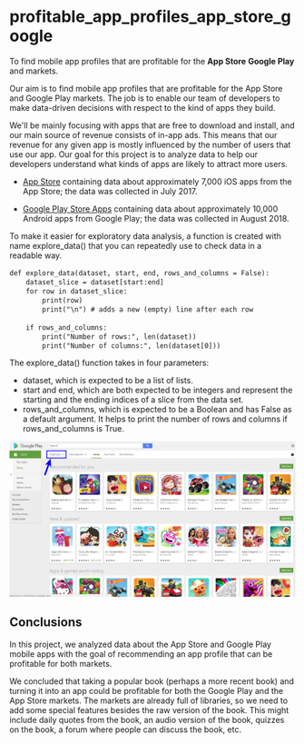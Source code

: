 # profitable_app_profiles_app_store_google
To find mobile app profiles that are profitable for the **App Store** **Google Play** and markets.

Our aim is to find mobile app profiles that are profitable for the App Store and Google Play markets. The job is to enable our team of developers to make data-driven decisions with respect to the kind of apps they build.

We'll be mainly focusing with apps that are free to download and install, and our main source of revenue consists of in-app ads. This means that our revenue for any given app is mostly influenced by the number of users that use our app. Our goal for this project is to analyze data to help our developers understand what kinds of apps are likely to attract more users.

- [App Store](https://www.kaggle.com/ramamet4/app-store-apple-data-set-10k-apps) containing data about approximately 7,000 iOS apps from the App Store; the data was collected in July 2017.

- [Google Play Store Apps](https://www.kaggle.com/lava18/google-play-store-apps) containing data about approximately 10,000 Android apps from Google Play; the data was collected in August 2018.

To make it easier for exploratory data analysis, a function is created with name explore_data() that you can repeatedly use to check data in a readable way.

```
def explore_data(dataset, start, end, rows_and_columns = False):
    dataset_slice = dataset[start:end]
    for row in dataset_slice:
        print(row)
        print("\n") # adds a new (empty) line after each row
        
    if rows_and_columns:
        print("Number of rows:", len(dataset))
        print("Number of columns:", len(dataset[0]))
```

The explore_data() function takes in four parameters: 
- dataset, which is expected to be a list of lists.
- start and end, which are both expected to be integers and represent the starting and the ending indices of a slice from the data set.
- rows_and_columns, which is expected to be a Boolean and has False as a default argument. It helps to print the number of rows and columns if rows_and_columns is True.

![android_pic](./resources/android_1.png)

## Conclusions

In this project, we analyzed data about the App Store and Google Play mobile apps with the goal of recommending an app profile that can be profitable for both markets.

We concluded that taking a popular book (perhaps a more recent book) and turning it into an app could be profitable for both the Google Play and the App Store markets. The markets are already full of libraries, so we need to add some special features besides the raw version of the book. This might include daily quotes from the book, an audio version of the book, quizzes on the book, a forum where people can discuss the book, etc.
